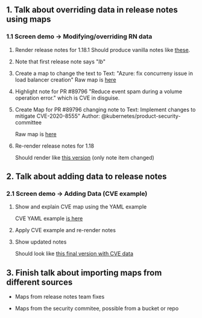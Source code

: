 
## 1. Talk about overriding data in release notes using maps

### 1.1 Screen demo → Modifying/overriding RN data

1. Render release notes for 1.18.1
Should produce vanilla notes like [these](output/notes01.md).

2. Note that first release note says "_lb_"

3. Create a map to change the text to 
   Text: "Azure: fix concurreny issue in load balancer creation"
   Raw map is [here](map01/map01.yaml)

4. Highlight note for PR #89796
   "Reduce event spam during a volume operation error."
   which is CVE in disguise. 

5. Create Map for PR #89796 changing note to 
   Text: Implement changes to mitigate CVE-2020-8555"
   Author: @kubernetes/product-security-committee

   Raw map is [here](map02/map02.yaml)

6. Re-render release notes for 1.18

   Should render like [this version](output/notes02.md) (only note item changed)


## 2. Talk about adding data to release notes

### 2.1 Screen demo → Adding Data (CVE example)

1. Show and explain CVE map using the YAML example

   CVE YAML example [is here](map04/map04.yaml)

2. Apply CVE example and re-render notes

3. Show updated notes

   Should look like [this final version with CVE data](output/notes04.md)

## 3. Finish talk about importing maps from different sources

 - Maps from release notes team fixes

 - Maps from the security commitee, possible from a bucket or repo





